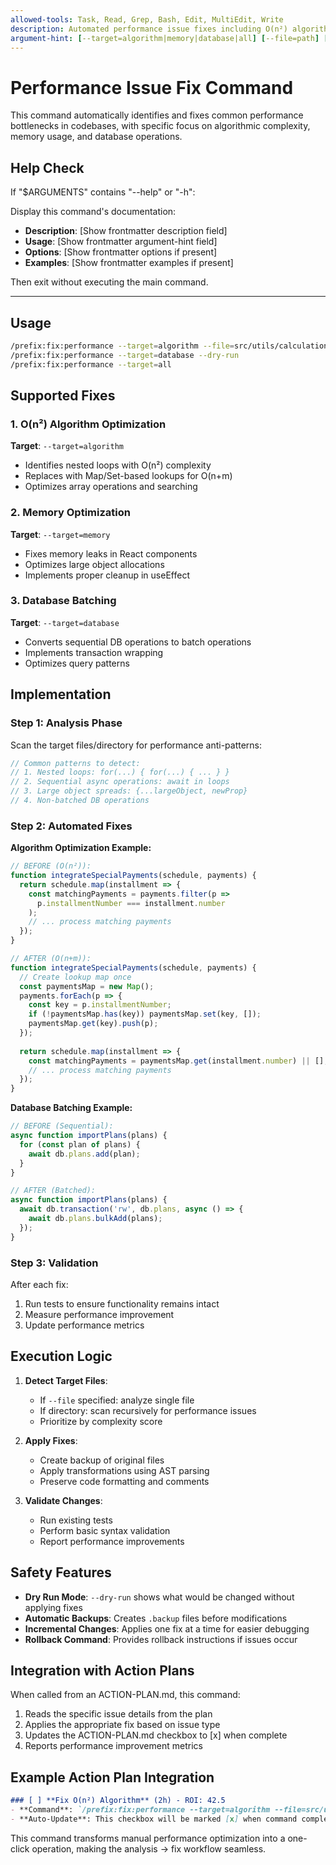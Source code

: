 ```yaml
---
allowed-tools: Task, Read, Grep, Bash, Edit, MultiEdit, Write
description: Automated performance issue fixes including O(n²) algorithms, memory optimization, and database batching
argument-hint: [--target=algorithm|memory|database|all] [--file=path] [--dry-run]
---
```


# Performance Issue Fix Command

This command automatically identifies and fixes common performance bottlenecks in codebases, with specific focus on algorithmic complexity, memory usage, and database operations.

## Help Check

If "$ARGUMENTS" contains "--help" or "-h":

Display this command's documentation:

- **Description**: [Show frontmatter description field]
- **Usage**: [Show frontmatter argument-hint field]
- **Options**: [Show frontmatter options if present]
- **Examples**: [Show frontmatter examples if present]

Then exit without executing the main command.

---

## Usage

```bash
/prefix:fix:performance --target=algorithm --file=src/utils/calculations.ts
/prefix:fix:performance --target=database --dry-run
/prefix:fix:performance --target=all
```

## Supported Fixes

### 1. O(n²) Algorithm Optimization

**Target**: `--target=algorithm`

- Identifies nested loops with O(n²) complexity
- Replaces with Map/Set-based lookups for O(n+m)
- Optimizes array operations and searching

### 2. Memory Optimization

**Target**: `--target=memory`

- Fixes memory leaks in React components
- Optimizes large object allocations
- Implements proper cleanup in useEffect

### 3. Database Batching

**Target**: `--target=database`

- Converts sequential DB operations to batch operations
- Implements transaction wrapping
- Optimizes query patterns

## Implementation

### Step 1: Analysis Phase

Scan the target files/directory for performance anti-patterns:

```javascript
// Common patterns to detect:
// 1. Nested loops: for(...) { for(...) { ... } }
// 2. Sequential async operations: await in loops
// 3. Large object spreads: {...largeObject, newProp}
// 4. Non-batched DB operations
```

### Step 2: Automated Fixes

**Algorithm Optimization Example:**

```javascript
// BEFORE (O(n²)):
function integrateSpecialPayments(schedule, payments) {
  return schedule.map(installment => {
    const matchingPayments = payments.filter(p => 
      p.installmentNumber === installment.number
    );
    // ... process matching payments
  });
}

// AFTER (O(n+m)):
function integrateSpecialPayments(schedule, payments) {
  // Create lookup map once
  const paymentsMap = new Map();
  payments.forEach(p => {
    const key = p.installmentNumber;
    if (!paymentsMap.has(key)) paymentsMap.set(key, []);
    paymentsMap.get(key).push(p);
  });
  
  return schedule.map(installment => {
    const matchingPayments = paymentsMap.get(installment.number) || [];
    // ... process matching payments
  });
}
```

**Database Batching Example:**

```javascript
// BEFORE (Sequential):
async function importPlans(plans) {
  for (const plan of plans) {
    await db.plans.add(plan);
  }
}

// AFTER (Batched):
async function importPlans(plans) {
  await db.transaction('rw', db.plans, async () => {
    await db.plans.bulkAdd(plans);
  });
}
```

### Step 3: Validation

After each fix:

1. Run tests to ensure functionality remains intact
2. Measure performance improvement
3. Update performance metrics

## Execution Logic

1. **Detect Target Files**:
   - If `--file` specified: analyze single file
   - If directory: scan recursively for performance issues
   - Prioritize by complexity score

2. **Apply Fixes**:
   - Create backup of original files
   - Apply transformations using AST parsing
   - Preserve code formatting and comments

3. **Validate Changes**:
   - Run existing tests
   - Perform basic syntax validation
   - Report performance improvements

## Safety Features

- **Dry Run Mode**: `--dry-run` shows what would be changed without applying fixes
- **Automatic Backups**: Creates `.backup` files before modifications
- **Incremental Changes**: Applies one fix at a time for easier debugging
- **Rollback Command**: Provides rollback instructions if issues occur

## Integration with Action Plans

When called from an ACTION-PLAN.md, this command:

1. Reads the specific issue details from the plan
2. Applies the appropriate fix based on issue type
3. Updates the ACTION-PLAN.md checkbox to [x] when complete
4. Reports performance improvement metrics

## Example Action Plan Integration

```markdown
### [ ] **Fix O(n²) Algorithm** (2h) - ROI: 42.5
- **Command**: `/prefix:fix:performance --target=algorithm --file=src/utils/loanCalculations.ts`
- **Auto-Update**: This checkbox will be marked [x] when command completes
```

This command transforms manual performance optimization into a one-click operation, making the analysis → fix workflow seamless.
